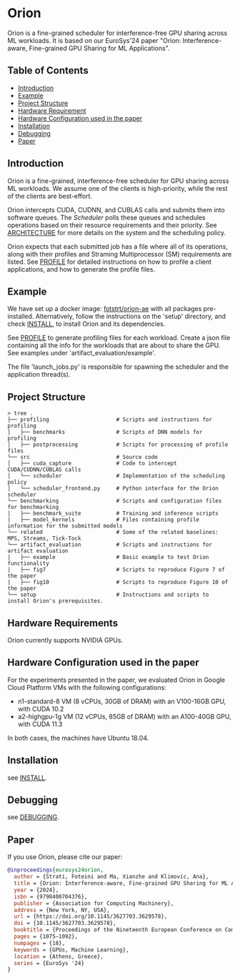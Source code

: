 # Orion

Orion is a fine-grained scheduler for interference-free GPU sharing across ML workloads. It is based on our EuroSys'24 paper "Orion: Interference-aware, Fine-grained GPU Sharing for ML Applications".

## Table of Contents
- [Introduction](#introduction)
- [Example](#example)
- [Project Structure](#project-structure)
- [Hardware Requirement](#hardware-requirement)
- [Hardware Configuration used in the paper](#hardware-configuration-used-in-the-paper)
- [Installation](#installation)
- [Debugging](#debugging)
- [Paper](#paper)

## Introduction

Orion is a fine-grained, interference-free scheduler for GPU sharing across ML workloads. We assume one of the clients is high-priority, while the rest of the clients are best-effort.

Orion intercepts CUDA, CUDNN, and CUBLAS calls and submits them into software queues.
The _Scheduler_ polls these queues and schedules operations based on their resource requirements and their priority. See [ARCHITECTURE](ARCHITECTURE.md) for more details on the system and the scheduling policy.

Orion expects that each submitted job has a file where all of its operations, along with their profiles and Straming Multiprocessor (SM) requirements are listed. See [PROFILE](PROFILE.md) for detailed instructions on how to profile a client applications, and how to generate the profile files.

## Example

We have set up a docker image: [fotstrt/orion-ae](https://hub.docker.com/repository/docker/fotstrt/orion-ae/general) with all packages pre-installed.
Alternatively, follow the instructions on the 'setup' directory, and check [INSTALL](INSTALL.md), to install Orion and its dependencies.

See [PROFILE](PROFILE.md) to generate profiling files for each workload.
Create a json file containing all the info for the workloads that are about to share the GPU. See examples under 'artifact_evaluation/example'.

The file 'launch_jobs.py' is responsible for spawning the scheduler and the application thread(s).

## Project Structure
```
> tree .
├── profiling                     # Scripts and instructions for profiling
│   ├── benchmarks                # Scripts of DNN models for profiling
│   ├── postprocessing            # Scripts for processing of profile files
└── src                           # Source code
│   ├── cuda_capture              # Code to intercept CUDA/CUDNN/CUBLAS calls
│   └── scheduler                 # Implementation of the scheduling policy
│   └── scheduler_frontend.py     # Python interface for the Orion scheduler
└── benchmarking                  # Scripts and configuration files for benchmarking
|   ├── benchmark_suite           # Training and inference scripts
|   ├── model_kernels             # Files containing profile information for the submitted models
└── related                       # Some of the related baselines: MPS, Streams, Tick-Tock
└── artifact_evaluation           # Scripts and instructions for artifact evaluation
|   ├── example                   # Basic example to test Orion functionality
|   ├── fig7                      # Scripts to reproduce Figure 7 of the paper
|   ├── fig10                     # Scripts to reproduce Figure 10 of the paper
└── setup                         # Instructions and scripts to install Orion's prerequisites.
```

## Hardware Requirements
Orion currently supports NVIDIA GPUs.

## Hardware Configuration used in the paper
For the experiments presented in the paper, we evaluated Orion in Google Cloud Platform VMs with the following configurations:
* n1-standard-8 VM (8 vCPUs, 30GB of DRAM) with an V100-16GB GPU, with CUDA 10.2
* a2-highgpu-1g VM (12 vCPUs, 85GB of DRAM) with an A100-40GB GPU, with CUDA 11.3

In both cases, the machines have Ubuntu 18.04.

## Installation
see [INSTALL](INSTALL.md).

## Debugging
see [DEBUGGING](DEBUGGING.md).

## Paper
If you use Orion, please cite our paper:
```bibtex
@inproceedings{eurosys24orion,
  author = {Strati, Foteini and Ma, Xianzhe and Klimovic, Ana},
  title = {Orion: Interference-aware, Fine-grained GPU Sharing for ML Applications},
  year = {2024},
  isbn = {9798400704376},
  publisher = {Association for Computing Machinery},
  address = {New York, NY, USA},
  url = {https://doi.org/10.1145/3627703.3629578},
  doi = {10.1145/3627703.3629578},
  booktitle = {Proceedings of the Nineteenth European Conference on Computer Systems},
  pages = {1075–1092},
  numpages = {18},
  keywords = {GPUs, Machine Learning},
  location = {Athens, Greece},
  series = {EuroSys '24}
}
```
